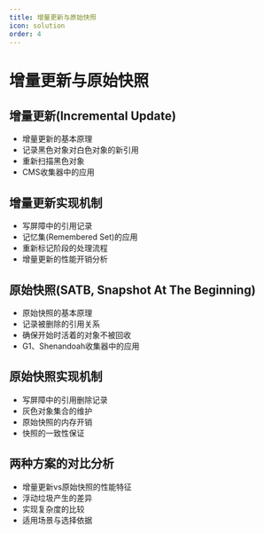 ```yaml
---
title: 增量更新与原始快照
icon: solution
order: 4
---
```


# 增量更新与原始快照

## 增量更新(Incremental Update)
- 增量更新的基本原理
- 记录黑色对象对白色对象的新引用
- 重新扫描黑色对象
- CMS收集器中的应用

## 增量更新实现机制
- 写屏障中的引用记录
- 记忆集(Remembered Set)的应用
- 重新标记阶段的处理流程
- 增量更新的性能开销分析

## 原始快照(SATB, Snapshot At The Beginning)
- 原始快照的基本原理
- 记录被删除的引用关系
- 确保开始时活着的对象不被回收
- G1、Shenandoah收集器中的应用

## 原始快照实现机制
- 写屏障中的引用删除记录
- 灰色对象集合的维护
- 原始快照的内存开销
- 快照的一致性保证

## 两种方案的对比分析
- 增量更新vs原始快照的性能特征
- 浮动垃圾产生的差异
- 实现复杂度的比较
- 适用场景与选择依据

